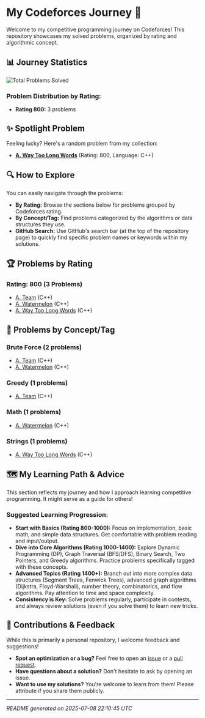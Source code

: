 # My Codeforces Journey 🚀
Welcome to my competitive programming journey on Codeforces! This repository showcases my solved problems, organized by rating and algorithmic concept.

## 📊 Journey Statistics
![Total Problems Solved](https://img.shields.io/badge/Total_Problems-3-blue)

### Problem Distribution by Rating:
- **Rating 800:** 3 problems

## ✨ Spotlight Problem
Feeling lucky? Here's a random problem from my collection:
* **[A. Way Too Long Words](https://codeforces.com/problemset/problem/71/A)** (Rating: 800, Language: C++)

## 🔍 How to Explore
You can easily navigate through the problems:
- **By Rating:** Browse the sections below for problems grouped by Codeforces rating.
- **By Concept/Tag:** Find problems categorized by the algorithms or data structures they use.
- **GitHub Search:** Use GitHub's search bar (at the top of the repository page) to quickly find specific problem names or keywords within my solutions.

## 🏆 Problems by Rating
### Rating: 800 (3 Problems)

* [A. Team](https://codeforces.com/problemset/problem/231/A) (C++)
* [A. Watermelon](https://codeforces.com/contest/4/problem/A) (C++)
* [A. Way Too Long Words](https://codeforces.com/problemset/problem/71/A) (C++)

## 🧩 Problems by Concept/Tag
### Brute Force (2 problems)

* [A. Team](https://codeforces.com/problemset/problem/231/A) (C++)
* [A. Watermelon](https://codeforces.com/contest/4/problem/A) (C++)

### Greedy (1 problems)

* [A. Team](https://codeforces.com/problemset/problem/231/A) (C++)

### Math (1 problems)

* [A. Watermelon](https://codeforces.com/contest/4/problem/A) (C++)

### Strings (1 problems)

* [A. Way Too Long Words](https://codeforces.com/problemset/problem/71/A) (C++)

## 🗺️ My Learning Path & Advice
This section reflects my journey and how I approach learning competitive programming. It might serve as a guide for others!

### Suggested Learning Progression:
- **Start with Basics (Rating 800-1000):** Focus on implementation, basic math, and simple data structures. Get comfortable with problem reading and input/output.
- **Dive into Core Algorithms (Rating 1000-1400):** Explore Dynamic Programming (DP), Graph Traversal (BFS/DFS), Binary Search, Two Pointers, and Greedy algorithms. Practice problems specifically tagged with these concepts.
- **Advanced Topics (Rating 1400+):** Branch out into more complex data structures (Segment Trees, Fenwick Trees), advanced graph algorithms (Dijkstra, Floyd-Warshall), number theory, combinatorics, and flow algorithms. Pay attention to time and space complexity.
- **Consistency is Key:** Solve problems regularly, participate in contests, and always review solutions (even if you solve them) to learn new tricks.

## 🤝 Contributions & Feedback
While this is primarily a personal repository, I welcome feedback and suggestions!
- **Spot an optimization or a bug?** Feel free to open an [issue](https://github.com/Angkon-Kar/Codeforces-Journey/issues) or a [pull request](https://github.com/Angkon-Kar/Codeforces-Journey/pulls).
- **Have questions about a solution?** Don't hesitate to ask by opening an issue.
- **Want to use my solutions?** You're welcome to learn from them! Please attribute if you share them publicly.

---
*README generated on 2025-07-08 22:10:45 UTC*
